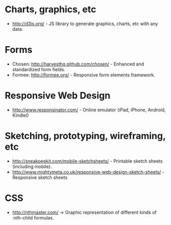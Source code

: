 # Charts, graphics, etc
* http://d3js.org/ - JS library to generate graphics, charts, etc with any data.

# Forms
* Chosen: http://harvesthq.github.com/chosen/ - Enhanced and standardized form fields.
* Formee: http://formee.org/ - Responsive form elements framework.

# Responsive Web Design
* http://www.responsinator.com/ - Online emulator (iPad, iPhone, Android, Kindle0

# Sketching, prototyping, wireframing, etc
* http://sneakpeekit.com/mobile-sketchsheets/ - Printable sketch sheets (including mobile).
* http://www.mightymeta.co.uk/responsive-web-design-sketch-sheets/ - Responsive sketch sheets

# CSS
* http://nthmaster.com/ -> Graphic representation of different kinds of :nth-child formulas.
